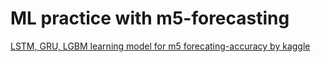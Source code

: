 # ML practice with m5-forecasting


[LSTM, GRU, LGBM learning model for m5 forecating-accuracy by kaggle](https://www.kaggle.com/c/m5-forecasting-accuracy)
